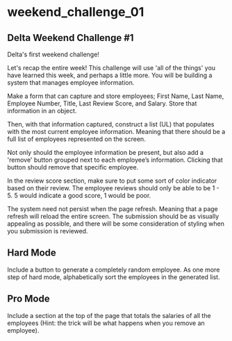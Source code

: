 # weekend_challenge_01

## Delta Weekend Challenge #1

Delta's first weekend challenge!

Let's recap the entire week! This challenge will use 'all of the things' you have learned this week, and perhaps a little more. You will be building a system that manages employee information.

Make a form that can capture and store employees; First Name, Last Name, Employee Number, Title, Last Review Score, and Salary. Store that information in an object.

Then, with that information captured, construct a list (UL) that populates with the most current employee information. Meaning that there should be a full list of employees represented on the screen.

Not only should the employee information be present, but also add a 'remove' button grouped next to each employee’s information. Clicking that button should remove that specific employee.

In the review score section, make sure to put some sort of color indicator based on their review. The employee reviews should only be able to be 1 - 5. 5 would indicate a good score, 1 would be poor.

The system need not persist when the page refresh. Meaning that a page refresh will reload the entire screen. The submission should be as visually appealing as possible, and there will be some consideration of styling when you submission is reviewed.

## Hard Mode
Include a button to generate a completely random employee. As one more step of hard mode, alphabetically sort the employees in the generated list.

## Pro Mode
Include a section at the top of the page that totals the salaries of all the employees (Hint: the trick will be what happens when you remove an employee).


